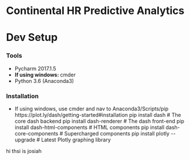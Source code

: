 <!DOCTYPE html>
<html lang="en">
<head>
    <meta charset="UTF-8">
    
</head>
<body>
<h1>Continental HR Predictive Analytics

<h1>Dev Setup</h1>
<h3>Tools</h3>
<ul>
    <li>Pycharm 2017.1.5</li>
    <li><b>If using windows: </b> cmder</li>
    <li>Python 3.6 (Anaconda3)</li>
</ul>

<h3>Installation</h3>
<ul>
    <li>
        If using windows, use cmder and nav to Anaconda3/Scripts/pip
        <a>https://plot.ly/dash/getting-started#installation</a>
        pip install dash  # The core dash backend
        pip install dash-renderer # The dash front-end
        pip install dash-html-components # HTML components
        pip install dash-core-components  # Supercharged components
        pip install plotly --upgrade  # Latest Plotly graphing library
    </li>
</ul>

<p>
hi thsi is josiah
</p>

</body>
</html>
